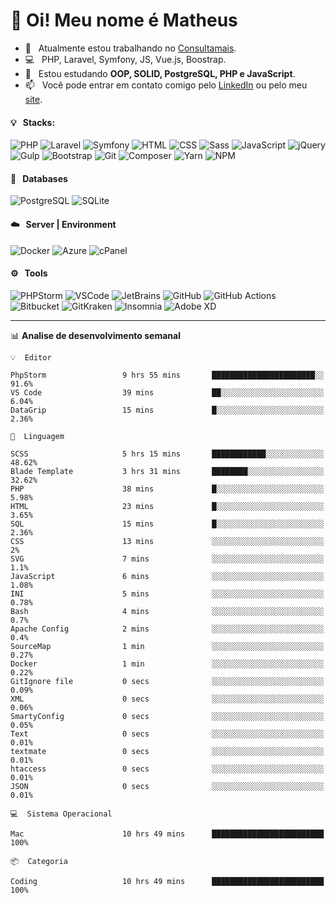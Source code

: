 # 👋 Oi! Meu nome é Matheus

- 🔭 &nbsp; Atualmente estou trabalhando no [Consultamais](https://consultamais.com.br/).
- 💻 &nbsp; PHP, Laravel, Symfony, JS, Vue.js, Boostrap.
- 🌱 &nbsp; Estou estudando **OOP, SOLID, PostgreSQL, PHP e JavaScript**.
- 📫 &nbsp; Você pode entrar em contato comigo pelo [LinkedIn](https://www.linkedin.com/in/matheuscamargoxavier/) ou pelo meu [site](https://matheuscamargo.co).

#### 💡 &nbsp; Stacks:
![PHP](https://img.shields.io/badge/-PHP-777BB4?&logo=php&logoColor=FFFFFF)
![Laravel](https://img.shields.io/badge/-Laravel-FF2D20?&logo=laravel&logoColor=FFFFFF)
![Symfony](https://img.shields.io/badge/-Symfony-000000?&logo=symfony&logoColor=FFFFFF)
![HTML](https://img.shields.io/badge/-HTML-E34F26?&logo=html5&logoColor=FFFFFF)
![CSS](https://img.shields.io/badge/-CSS-1572B6?&logo=css3&logoColor=FFFFFF)
![Sass](https://img.shields.io/badge/-Sass-CC6699?&logo=sass&logoColor=FFFFFF)
![JavaScript](https://img.shields.io/badge/-JavaScript-F7DF1E?&logo=javascript&logoColor=FFFFFF)
![jQuery](https://img.shields.io/badge/-jQuery-0769AD?&logo=jquery&logoColor=FFFFFF)
![Gulp](https://img.shields.io/badge/-Gulp-CF4647?&logo=gulp&logoColor=FFFFFF)
![Bootstrap](https://img.shields.io/badge/-Bootstrap-7952B3?&logo=bootstrap&logoColor=FFFFFF)
![Git](https://img.shields.io/badge/-Git-F05032?&logo=git&logoColor=FFFFFF)
![Composer](https://img.shields.io/badge/-Composer-885630?&logo=composer&logoColor=FFFFFF)
![Yarn](https://img.shields.io/badge/-Yarn-2C8EBB?&logo=yarn&logoColor=FFFFFF)
![NPM](https://img.shields.io/badge/-npm-CB3837?&logo=npm&logoColor=FFFFFF)

#### 💾 &nbsp; Databases
![PostgreSQL](https://img.shields.io/badge/-PostgreSQL-336791?&logo=PostgreSQL&logoColor=FFFFFF)
![SQLite](https://img.shields.io/badge/-SQLite-003B57?&logo=SQLite&logoColor=FFFFFF)

#### ☁️ &nbsp; Server | Environment
![Docker](https://img.shields.io/badge/-Docker-2496ED?&logo=docker&logoColor=FFFFFF)
![Azure](https://img.shields.io/badge/-Azure-0089D6?&logo=microsoft%20azure&logoColor=FFFFFF)
![cPanel](https://img.shields.io/badge/-cPanel-FF6C2C?&logo=cpanel&logoColor=FFFFFF)

#### ⚙️ &nbsp; Tools
![PHPStorm](https://img.shields.io/badge/-PHPStorm-000000?&logo=PHPStorm&logoColor=FFFFFF)
![VSCode](https://img.shields.io/badge/-VSCode-007ACC?&logo=Visual%20Studio%20Code&logoColor=FFFFFF) 
![JetBrains](https://img.shields.io/badge/-JetBrains-000000?&logo=jetbrains&logoColor=FFFFFF) 
![GitHub](https://img.shields.io/badge/-GitHub-181717?&logo=github&logoColor=FFFFFF) 
![GitHub Actions](https://img.shields.io/badge/-GitHub%20Actions-181717?&logo=GitHub%20Actions&logoColor=FFFFFF) 
![Bitbucket](https://img.shields.io/badge/-Bitbucket-0052CC?&logo=bitbucket&logoColor=FFFFFF)
![GitKraken](https://img.shields.io/badge/-GitKraken-179287?&logo=GitKraken&logoColor=FFFFFF)
![Insomnia](https://img.shields.io/badge/-Insomnia-5849BE?&logo=Insomnia&logoColor=FFFFFF)
![Adobe XD](https://img.shields.io/badge/-Adobe%20XD-FF61F6?&logo=adobe%20xd&logoColor=FFFFFF) 
_______

📊  **Analise de desenvolvimento semanal**
```text
💡  Editor

PhpStorm                 9 hrs 55 mins       ███████████████████████░░      91.6%
VS Code                  39 mins             ██░░░░░░░░░░░░░░░░░░░░░░░      6.04%
DataGrip                 15 mins             █░░░░░░░░░░░░░░░░░░░░░░░░      2.36%
```
```text
💬  Linguagem

SCSS                     5 hrs 15 mins       ████████████░░░░░░░░░░░░░     48.62%
Blade Template           3 hrs 31 mins       ████████░░░░░░░░░░░░░░░░░     32.62%
PHP                      38 mins             █░░░░░░░░░░░░░░░░░░░░░░░░      5.98%
HTML                     23 mins             █░░░░░░░░░░░░░░░░░░░░░░░░      3.65%
SQL                      15 mins             █░░░░░░░░░░░░░░░░░░░░░░░░      2.36%
CSS                      13 mins             ░░░░░░░░░░░░░░░░░░░░░░░░░         2%
SVG                      7 mins              ░░░░░░░░░░░░░░░░░░░░░░░░░       1.1%
JavaScript               6 mins              ░░░░░░░░░░░░░░░░░░░░░░░░░      1.08%
INI                      5 mins              ░░░░░░░░░░░░░░░░░░░░░░░░░      0.78%
Bash                     4 mins              ░░░░░░░░░░░░░░░░░░░░░░░░░       0.7%
Apache Config            2 mins              ░░░░░░░░░░░░░░░░░░░░░░░░░       0.4%
SourceMap                1 min               ░░░░░░░░░░░░░░░░░░░░░░░░░      0.27%
Docker                   1 min               ░░░░░░░░░░░░░░░░░░░░░░░░░      0.22%
GitIgnore file           0 secs              ░░░░░░░░░░░░░░░░░░░░░░░░░      0.09%
XML                      0 secs              ░░░░░░░░░░░░░░░░░░░░░░░░░      0.06%
SmartyConfig             0 secs              ░░░░░░░░░░░░░░░░░░░░░░░░░      0.05%
Text                     0 secs              ░░░░░░░░░░░░░░░░░░░░░░░░░      0.01%
textmate                 0 secs              ░░░░░░░░░░░░░░░░░░░░░░░░░      0.01%
htaccess                 0 secs              ░░░░░░░░░░░░░░░░░░░░░░░░░      0.01%
JSON                     0 secs              ░░░░░░░░░░░░░░░░░░░░░░░░░      0.01%
```
```text
💻  Sistema Operacional

Mac                      10 hrs 49 mins      █████████████████████████       100%
```
```text
📦  Categoria

Coding                   10 hrs 49 mins      █████████████████████████       100%
```
